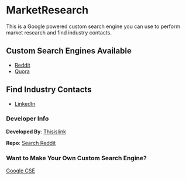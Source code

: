 # MarketResearch
This is a Google powered custom search engine you can use to perform market research and find industry contacts.

## Custom Search Engines Available
* [Reddit](#)
* [Quora](#)

## Find Industry Contacts
* [LinkedIn](#)

### Developer Info

**Developed By**: [Thisislink](https://github.com/thisislink)

**Repo**: [Search Reddit](https://github.com/thisislink/MarketResearch)

### Want to Make Your Own Custom Search Engine?
[Google CSE](https://programmablesearchengine.google.com/about/)
